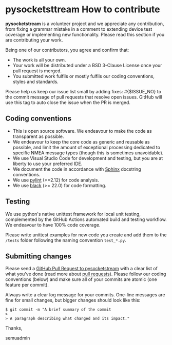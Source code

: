 # pysocketsttream How to contribute

**pysocketstream** is a volunteer project and we appreciate any contribution, from fixing a grammar mistake in a comment to extending device test coverage or implementing new functionality. Please read this section if you are contributing your work.

Being one of our contributors, you agree and confirm that:

* The work is all your own.
* Your work will be distributed under a BSD 3-Clause License once your pull request is merged.
* You submitted work fulfils or mostly fulfils our coding conventions, styles and standards.

Please help us keep our issue list small by adding fixes: #{$ISSUE_NO} to the commit message of pull requests that resolve open issues. GitHub will use this tag to auto close the issue when the PR is merged.

## Coding conventions

  * This is open source software. We endeavour to make the code as transparent as possible.
  * We endeavour to keep the core code as generic and reusable as possible, and limit the amount of exceptional processing dedicated to specific NMEA message types (though this is sometimes unavoidable).
  * We use Visual Studio Code for development and testing, but you are at liberty to use your preferred IDE.
  * We document the code in accordance with [Sphinx](https://www.sphinx-doc.org/en/master/) docstring conventions.
  * We use [pylint](https://pypi.org/project/pylint/) (>=2.12) for code analysis.
  * We use [black](https://pypi.org/project/black/) (>= 22.0) for code formatting.

## Testing

We use python's native unittest framework for local unit testing, complemented by the GitHub Actions automated build and testing workflow. We endeavour to have 100% code coverage.

Please write unittest examples for new code you create and add them to the `/tests` folder following the naming convention `test_*.py`.

## Submitting changes

Please send a [GitHub Pull Request to pysocketstream](https://github.com/semuconsulting/pysocketstream/pulls) with a clear list of what you've done (read more about [pull requests](https://docs.github.com/en/free-pro-team@latest/github/collaborating-with-issues-and-pull-requests/about-pull-requests)). Please follow our coding conventions (below) and make sure all of your commits are atomic (one feature per commit).

Always write a clear log message for your commits. One-line messages are fine for small changes, but bigger changes should look like this:

    $ git commit -m "A brief summary of the commit
    > 
    > A paragraph describing what changed and its impact."



Thanks,

semuadmin